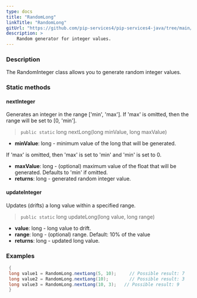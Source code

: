 ```yaml
---
type: docs
title: "RandomLong"
linkTitle: "RandomLong"
gitUrl: "https://github.com/pip-services4/pip-services4-java/tree/main/pip-services4-data-java"
description: >
    Random generator for integer values.
---
```


### Description

The RandomInteger class allows you to generate random integer values.

### Static methods

#### nextInteger
Generates an integer in the range ['min', 'max']. If 'max' is omitted, then the range will be set to [0, 'min'].

> `public static` long nextLong(long minValue, long maxValue)

- **minValue**: long - minimum value of the long that will be generated.
  
If 'max' is omitted, then 'max' is set to 'min' and 'min' is set to 0.

- **maxValue**: long - (optional) maximum value of the float that will be generated. Defaults to 'min' if omitted.
- **returns**: long - generated random integer value.

#### updateInteger
Updates (drifts) a long value within a specified range.

> `public static` long updateLong(long value, long range)

- **value**: long - long value to drift.
- **range**: long - (optional) range. Default: 10% of the value
- **returns**: long - updated long value.

### Examples

```java
 {
 long value1 = RandomLong.nextLong(5, 10);     // Possible result: 7
 long value2 = RandomLong.nextLong(10);        // Possible result: 3
 long value3 = RandomLong.nextLong(10, 3);   // Possible result: 9
 }
```

